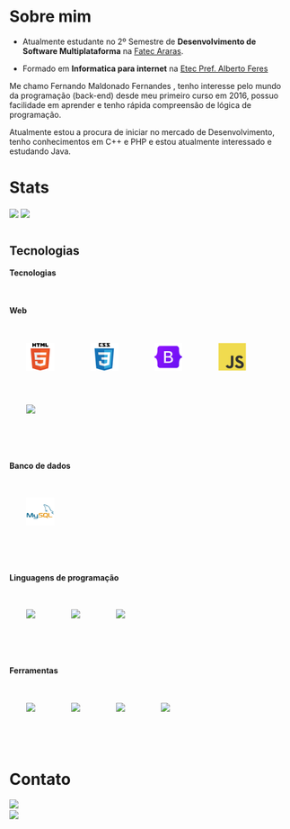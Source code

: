 <h1> Sobre mim </h1>

- Atualmente estudante no 2º Semestre de **Desenvolvimento de Software Multiplataforma** na <a href="https://fatecararas.cps.sp.gov.br/">Fatec Araras</a>.

- Formado em **Informatica para internet** na <a href="http://www.albertoferes.com.br">Etec Pref. Alberto Feres</a>

Me chamo Fernando Maldonado Fernandes , tenho interesse pelo mundo da programação (back-end) desde meu primeiro curso em 2016, possuo facilidade em aprender e tenho rápida compreensão de lógica de programação.

Atualmente estou a procura de iniciar no mercado de Desenvolvimento, tenho conhecimentos em C++ e PHP e estou atualmente interessado e estudando Java.
</br>

<h1> Stats </h1>

<div>
  <img height="180em" align="center" src="https://github-readme-stats.vercel.app/api/top-langs/?username=Lifer18&theme=radical&layout=compact&langs_count=10" />
  <img height="180em" align="center" src="https://github-readme-stats.vercel.app/api?username=Lifer18&show_icons=true&theme=radical&layout=compact&include_all_commits=true&count_private=true"/>
  
</div> 
 
<br/>

<h2> Tecnologias </h2>

**Tecnologias**

<br/>
<h4> Web </h4>
<div>
<img height="50em" align="center" style="padding:30px;" src="https://raw.githubusercontent.com/devicons/devicon/1119b9f84c0290e0f0b38982099a2bd027a48bf1/icons/html5/html5-original-wordmark.svg">
<img height="50em" align="center" style="padding:30px;" src="https://raw.githubusercontent.com/devicons/devicon/1119b9f84c0290e0f0b38982099a2bd027a48bf1/icons/css3/css3-original-wordmark.svg"/>
<img height="50em" align="center" style="padding:30px;" src="https://raw.githubusercontent.com/devicons/devicon/1119b9f84c0290e0f0b38982099a2bd027a48bf1/icons/bootstrap/bootstrap-original.svg"/>
<img height="50em" align="center" style="padding:30px;" src="https://raw.githubusercontent.com/devicons/devicon/1119b9f84c0290e0f0b38982099a2bd027a48bf1/icons/javascript/javascript-original.svg"/>
<img height="50em" align="center" style="padding:30px;" src="https://cdn.jsdelivr.net/gh/devicons/devicon/icons/php/php-original.svg"/>
</div>
<br/>

<br/>
<h4> Banco de dados </h4>
<div>
<img height="50em" align="center" style="padding:30px;" src="https://raw.githubusercontent.com/devicons/devicon/1119b9f84c0290e0f0b38982099a2bd027a48bf1/icons/mysql/mysql-original-wordmark.svg"/>
</div>
<br/>

<br/>
<h4> Linguagens de programação </h4>
<div>
<img height="50em" align="center" style="padding:30px;" src="https://www.alura.com.br/artigos/assets/formacao-linguagem-c-plus-plus/img-01.png"/>
<img height="50em" align="center" style="padding:30px;" src="https://cdn.jsdelivr.net/gh/devicons/devicon/icons/php/php-original.svg"/>
<img height="50em" align="center" style="padding:30px;" src="https://cdn.jsdelivr.net/gh/devicons/devicon/icons/java/java-original.svg"/>
</div>  
<br/>

<br/>
<h4> Ferramentas </h4>
<div>
<img height="50em" align="center" style="padding:30px;" src="https://cdn.jsdelivr.net/gh/devicons/devicon/icons/vscode/vscode-original.svg"/>
<img height="50em" align="center" style="padding:30px;" src="https://upload.wikimedia.org/wikipedia/commons/thumb/9/98/Apache_NetBeans_Logo.svg/888px-Apache_NetBeans_Logo.svg.png"/>
<img height="50em" align="center" style="padding:30px;" src="https://encrypted-tbn0.gstatic.com/images?q=tbn:ANd9GcTNOqOm1H4Om8hhDnksI1D8M1g9IgBTF_QVhzp-oT-e-AjWqxsIiWOklFWUt4M8HEIgHFc&usqp=CAU"/>
<img height="50em" align="center" style="padding:30px;" src="https://upload.wikimedia.org/wikipedia/commons/3/32/HeidiSQL_logo_image.png"/>
</div>  
<br/>


<br/>

<h1> Contato </h1>
<div>
    <a href = "mailto:fernando-maldonado@hotmail.com"><img src="https://img.shields.io/badge/Microsoft_Outlook-0078D4?style=for-the-badge&logo=microsoft-outlook&logoColor=white"></a>
    <br/>
    <a href="https://www.linkedin.com/in/fernando-maldonado-fernandes/" target="_blank"><img src="https://img.shields.io/badge/-LinkedIn-%230077B5?style=for-the-badge&logo=linkedin&logoColor=white"></a> 
</div>
